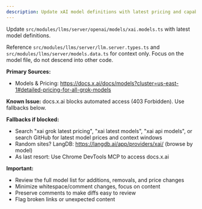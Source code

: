 ```yaml
---
description: Update xAI model definitions with latest pricing and capabilities
---
```


Update `src/modules/llms/server/openai/models/xai.models.ts` with latest model definitions.

Reference `src/modules/llms/server/llm.server.types.ts` and `src/modules/llms/server/models.data.ts` for context only. Focus on the model file, do not descend into other code.

**Primary Sources:**
- Models & Pricing: https://docs.x.ai/docs/models?cluster=us-east-1#detailed-pricing-for-all-grok-models

**Known Issue:** docs.x.ai blocks automated access (403 Forbidden). Use fallbacks below.

**Fallbacks if blocked:**
- Search "xai grok latest pricing", "xai latest models", "xai api models", or search GitHub for latest model prices and context windows
- Random sites? LangDB: https://langdb.ai/app/providers/xai/ (browse by model)
- As last resort: Use Chrome DevTools MCP to access docs.x.ai

**Important:**
- Review the full model list for additions, removals, and price changes
- Minimize whitespace/comment changes, focus on content
- Preserve comments to make diffs easy to review
- Flag broken links or unexpected content